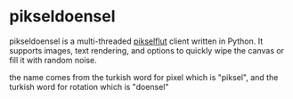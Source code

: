 # pikseldoensel
pikseldoensel is a multi-threaded [pikselflut](https://github.com/defnull/pikselflut) client written in Python. It supports images, text rendering, and options to quickly wipe the canvas or fill it with random noise.

the name comes from the turkish word for pixel which is "piksel", and the turkish word for rotation which is "doensel"
